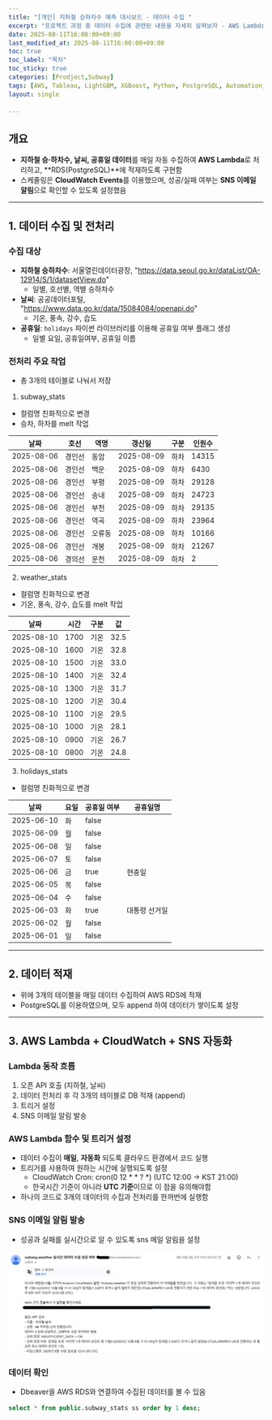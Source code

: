 ```yaml
---
title: "[개인] 지하철 승하차수 예측 대시보드 - 데이터 수집 "
excerpt: "프로젝트 과정 중 데이터 수집에 관련된 내용을 자세히 살펴보자 - AWS Lambda & RDS 활용"
date: 2025-08-11T16:00:00+09:00
last_modified_at: 2025-08-11T16:00:00+09:00
toc: true
toc_label: "목차"
toc_sticky: true
categories: [Prodject,Subway]
tags: [AWS, Tableau, LightGBM, XGBoost, Python, PostgreSQL, Automation, OpenAPI]
layout: single

---
```

## 개요
- **지하철 승·하차수, 날씨, 공휴일 데이터**를 매일 자동 수집하여 **AWS Lambda**로 처리하고, **RDS(PostgreSQL)**에 적재하도록 구현함
- 스케줄링은 **CloudWatch Events**를 이용했으며, 성공/실패 여부는 **SNS 이메일 알림**으로 확인할 수 있도록 설정했음

---
## 1. 데이터 수집 및 전처리

### 수집 대상
- **지하철 승하차수**: 서울열린데이터광장, "https://data.seoul.go.kr/dataList/OA-12914/S/1/datasetView.do"
  - 일별, 호선별, 역별 승하차수
- **날씨**: 공공데이터포털, "https://www.data.go.kr/data/15084084/openapi.do"
  - 기온, 풍속, 강수, 습도
- **공휴일**: `holidays` 파이썬 라이브러리를 이용해 공휴일 여부 플래그 생성
  - 일별 요일, 공휴일여부, 공휴일 이름

### 전처리 주요 작업
- 총 3개의 테이블로 나눠서 저장
1. subway_stats
  - 컬럼명 친화적으로 변경
  - 승차, 하차를 melt 작업

  | 날짜       | 호선   | 역명   | 갱신일    | 구분 | 인원수   |
  |------------|--------|--------|-----------|------|--------|
  | 2025-08-06 | 경인선 | 동암   | 2025-08-09| 하차 | 14315 |
  | 2025-08-06 | 경인선 | 백운   | 2025-08-09| 하차 | 6430  |
  | 2025-08-06 | 경인선 | 부평   | 2025-08-09| 하차 | 29128 |
  | 2025-08-06 | 경인선 | 송내   | 2025-08-09| 하차 | 24723 |
  | 2025-08-06 | 경인선 | 부천   | 2025-08-09| 하차 | 29135 |
  | 2025-08-06 | 경인선 | 역곡   | 2025-08-09| 하차 | 23964 |
  | 2025-08-06 | 경인선 | 오류동 | 2025-08-09| 하차 | 10166 |
  | 2025-08-06 | 경인선 | 개봉   | 2025-08-09| 하차 | 21267 |
  | 2025-08-06 | 경의선 | 운천   | 2025-08-09| 하차 | 2     |

2. weather_stats
  - 컬럼명 친화적으로 변경
  - 기온, 풍속, 강수, 습도를 melt 작업

  | 날짜       | 시간  | 구분 | 값 |
  |------------|-------|------|----------|
  | 2025-08-10 | 1700  | 기온 | 32.5     |
  | 2025-08-10 | 1600  | 기온 | 32.8     |
  | 2025-08-10 | 1500  | 기온 | 33.0     |
  | 2025-08-10 | 1400  | 기온 | 32.4     |
  | 2025-08-10 | 1300  | 기온 | 31.7     |
  | 2025-08-10 | 1200  | 기온 | 30.4     |
  | 2025-08-10 | 1100  | 기온 | 29.5     |
  | 2025-08-10 | 1000  | 기온 | 28.1     |
  | 2025-08-10 | 0900  | 기온 | 26.7     |
  | 2025-08-10 | 0800  | 기온 | 24.8     |



3. holidays_stats
  - 컬럼명 친화적으로 변경

  | 날짜       | 요일 | 공휴일 여부 | 공휴일명       |
  |------------|------|-------------|----------------|
  | 2025-06-10 | 화   | false       |                |
  | 2025-06-09 | 월   | false       |                |
  | 2025-06-08 | 일   | false       |                |
  | 2025-06-07 | 토   | false       |                |
  | 2025-06-06 | 금   | true        | 현충일         |
  | 2025-06-05 | 목   | false       |                |
  | 2025-06-04 | 수   | false       |                |
  | 2025-06-03 | 화   | true        | 대통령 선거일 |
  | 2025-06-02 | 월   | false       |                |
  | 2025-06-01 | 일   | false       |                |

---

## 2. 데이터 적재
- 위에 3개의 테이블을 매일 데이터 수집하여 AWS RDS에 적재
- PostgreSQL를 이용하였으며, 모두 append 하여 데이터가 쌓이도록 설정

---

## 3. AWS Lambda + CloudWatch + SNS 자동화
### Lambda 동작 흐름
1. 오픈  API 호출 (지하철, 날씨)
2. 데이터 전처리 후 각 3개의 테이블로 DB 적재 (append)
3. 트리거 설정
4. SNS 이메일 알림 발송

### AWS Lambda 함수 및 트리거 설정
- 데이터 수집이 **매일**, **자동화** 되도록 클라우드 환경에서 코드 실행
- 트리거를 사용하여 원하는 시간에 실행되도록 설정
  - CloudWatch Cron: cron(0 12 * * ? *) (UTC 12:00 → KST 21:00)
  - 한국시간 기준이 아니라 **UTC 기준**이므로 이 점을 유의해야함
- 하나의 코드로 3개의 데이터의 수집과 전처리를 한꺼번에 실행함

### SNS 이메일 알림 발송
- 성공과 실패를 실시간으로 알 수 있도록 sns 메일 알림을 설정

<img src="/assets/images/sns_image.png" alt="sns 메일 알림" width="1000">

### 데이터 확인
- Dbeaver을 AWS RDS와 연결하여 수집된 데이터를 볼 수 있음

```sql
select * from public.subway_stats ss order by 1 desc;
```